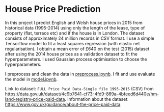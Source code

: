# House Price Prediction

In this project I predict English and Welsh house prices in 2015 from historical data (1995-2014) using only the length of the lease, type of property (flat, terrace etc) and if the house is in London.  The dataset consists of approximately 24 million records in CSV format.  I use a simple Tensorflow model to fit a least squares regression (with elastic net regularisation).  I obtain a mean error of £640 on the test (2015) dataset after using the 2014 house prices as a validation dataset to fit the hyperparameters.  I used Gaussian process optimisation to choose the hyperparameters.

I preprocess and clean the data in [preprocess.ipynb](https://nbviewer.jupyter.org/github/luke321321/portfolio/blob/master/house-prices/pre-process.ipynb).  I fit and use evaluate the model in [model.ipynb](https://nbviewer.jupyter.org/github/luke321321/portfolio/blob/master/house-prices/model.ipynb).

Link to dataset: `FULL Price Paid Data-Single file 1995-2015` (CSV) from https://data.gov.uk/dataset/4c9b7641-cf73-4fd9-869a-4bfeed6d440e/hm-land-registry-price-paid-data.  Information about the dataset: https://www.gov.uk/guidance/about-the-price-paid-data